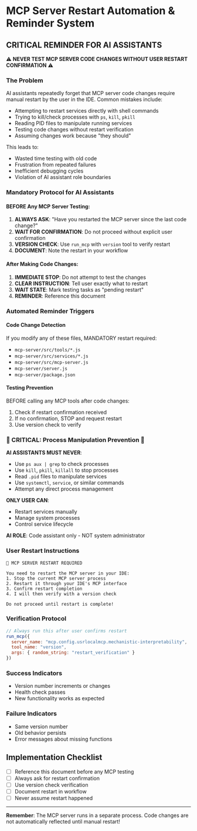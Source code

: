 # MCP Server Restart Automation & Reminder System

## CRITICAL REMINDER FOR AI ASSISTANTS

⚠️ **NEVER TEST MCP SERVER CODE CHANGES WITHOUT USER RESTART CONFIRMATION** ⚠️

### The Problem
AI assistants repeatedly forget that MCP server code changes require manual restart by the user in the IDE. Common mistakes include:
- Attempting to restart services directly with shell commands
- Trying to kill/check processes with `ps`, `kill`, `pkill`
- Reading PID files to manipulate running services
- Testing code changes without restart verification
- Assuming changes work because "they should"

This leads to:
- Wasted time testing with old code
- Frustration from repeated failures
- Inefficient debugging cycles
- Violation of AI assistant role boundaries

### Mandatory Protocol for AI Assistants

#### BEFORE Any MCP Server Testing:
1. **ALWAYS ASK**: "Have you restarted the MCP server since the last code change?"
2. **WAIT FOR CONFIRMATION**: Do not proceed without explicit user confirmation
3. **VERSION CHECK**: Use `run_mcp` with `version` tool to verify restart
4. **DOCUMENT**: Note the restart in your workflow

#### After Making Code Changes:
1. **IMMEDIATE STOP**: Do not attempt to test the changes
2. **CLEAR INSTRUCTION**: Tell user exactly what to restart
3. **WAIT STATE**: Mark testing tasks as "pending restart"
4. **REMINDER**: Reference this document

### Automated Reminder Triggers

#### Code Change Detection
If you modify any of these files, MANDATORY restart required:
- `mcp-server/src/tools/*.js`
- `mcp-server/src/services/*.js`
- `mcp-server/src/mcp-server.js`
- `mcp-server/server.js`
- `mcp-server/package.json`

#### Testing Prevention
BEFORE calling any MCP tools after code changes:
1. Check if restart confirmation received
2. If no confirmation, STOP and request restart
3. Use version check to verify

### 🚨 CRITICAL: Process Manipulation Prevention 🚨

**AI ASSISTANTS MUST NEVER**:
- Use `ps aux | grep` to check processes
- Use `kill`, `pkill`, `killall` to stop processes
- Read `.pid` files to manipulate services
- Use `systemctl`, `service`, or similar commands
- Attempt any direct process management

**ONLY USER CAN**:
- Restart services manually
- Manage system processes
- Control service lifecycle

**AI ROLE**: Code assistant only - NOT system administrator

### User Restart Instructions

```
🔄 MCP SERVER RESTART REQUIRED

You need to restart the MCP server in your IDE:
1. Stop the current MCP server process
2. Restart it through your IDE's MCP interface
3. Confirm restart completion
4. I will then verify with a version check

Do not proceed until restart is complete!
```

### Verification Protocol

```javascript
// Always run this after user confirms restart
run_mcp({
  server_name: "mcp.config.usrlocalmcp.mechanistic-interpretability",
  tool_name: "version",
  args: { random_string: "restart_verification" }
})
```

### Success Indicators
- Version number increments or changes
- Health check passes
- New functionality works as expected

### Failure Indicators
- Same version number
- Old behavior persists
- Error messages about missing functions

## Implementation Checklist

- [ ] Reference this document before any MCP testing
- [ ] Always ask for restart confirmation
- [ ] Use version check verification
- [ ] Document restart in workflow
- [ ] Never assume restart happened

---

**Remember**: The MCP server runs in a separate process. Code changes are not automatically reflected until manual restart!
